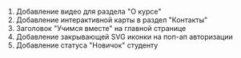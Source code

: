 1. Добавление видео для раздела "О курсе"
2. Добавление интерактивной карты в раздел "Контакты"
3. Заголовок "Учимся вместе" на главной странице
4. Добавление закрывающей SVG иконки на поп-ап авторизации
5. Добавление статуса "Новичок" студенту